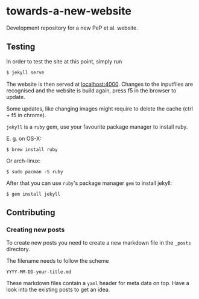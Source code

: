 towards-a-new-website
=====================

Development repository for a new PeP et al. website.


## Testing
In order to test the site at this point, simply run

```bash
$ jekyll serve
```
The website is then served at [localhost:4000](http://localhost:4000).
Changes to the inputfiles are recognised and the website is build again,
press f5 in the browser to update.

Some updates, like changing images might require to delete the cache (ctrl + f5 in chrome).


`jekyll` is a `ruby` gem, use your favourite package manager
to install ruby.

E. g. on OS-X:

```
$ brew install ruby
```

Or arch-linux:
```
$ sudo pacman -S ruby
```

After that you can use `ruby`'s package manager `gem` to install
jekyll:

```
$ gem install jekyll
```

## Contributing

### Creating new posts

To create new posts you need to create a new markdown file in the
`_posts` directory.

The filename needs to follow the scheme
```
YYYY-MM-DD-your-title.md
```

These markdown files contain a `yaml` header for meta data on top.
Have a look into the existing posts to get an idea.
